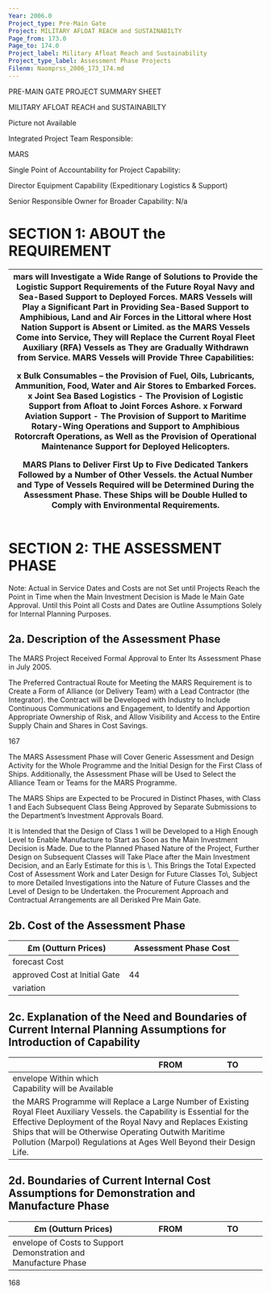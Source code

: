```yaml
---
Year: 2006.0
Project_type: Pre-Main Gate
Project: MILITARY AFLOAT REACH and SUSTAINABILTY
Page_from: 173.0
Page_to: 174.0
Project_label: Military Afloat Reach and Sustainability
Project_type_label: Assessment Phase Projects
Filenm: Naomprss_2006_173_174.md
---
```

PRE-MAIN GATE PROJECT SUMMARY SHEET

MILITARY AFLOAT REACH and SUSTAINABILTY

Picture not Available

Integrated Project Team Responsible:

MARS

Single Point of Accountability for Project Capability:

Director Equipment Capability (Expeditionary Logistics & Support)

Senior Responsible Owner for Broader Capability: N/a

# SECTION 1: ABOUT the REQUIREMENT

<table>
<colgroup>
<col Style="Width: 100%" />
</Colgroup>
<thead>
<tr>
<th>mars will Investigate a Wide Range of Solutions to Provide the Logistic Support Requirements of the Future Royal Navy and Sea-Based Support to Deployed Forces. MARS Vessels will Play a Significant Part in Providing Sea-Based Support to Amphibious, Land and Air Forces in the Littoral where Host Nation Support is Absent or Limited. as the MARS Vessels Come into Service, They will Replace the Current Royal Fleet Auxiliary (RFA) Vessels as They are Gradually Withdrawn from Service. MARS Vessels will Provide Three Capabilities:

x Bulk Consumables – the Provision of Fuel, Oils, Lubricants, Ammunition, Food, Water and Air Stores to Embarked Forces. x Joint Sea Based Logistics - The Provision of Logistic Support from Afloat to Joint Forces Ashore. x Forward Aviation Support - The Provision of Support to Maritime Rotary-Wing Operations and Support to Amphibious Rotorcraft Operations, as Well as the Provision of Operational Maintenance Support for Deployed Helicopters.

MARS Plans to Deliver First Up to Five Dedicated Tankers Followed by a Number of Other Vessels. the Actual Number and Type of Vessels Required will be Determined During the Assessment Phase. These Ships will be Double Hulled to Comply with Environmental Requirements.</Th>
</Tr>
</Thead>
<tbody>
</Tbody>
</Table>

# SECTION 2: THE ASSESSMENT PHASE

Note: Actual in Service Dates and Costs are not Set until Projects Reach the Point in Time when the Main Investment Decision is Made Ie Main Gate Approval. Until this Point all Costs and Dates are Outline Assumptions Solely for Internal Planning Purposes.

## 2a. Description of the Assessment Phase

The MARS Project Received Formal Approval to Enter Its Assessment Phase in July 2005.

The Preferred Contractual Route for Meeting the MARS Requirement is to Create a Form of Alliance (or Delivery Team) with a Lead Contractor (the Integrator). the Contract will be Developed with Industry to Include Continuous Communications and Engagement, to Identify and Apportion Appropriate Ownership of Risk, and Allow Visibility and Access to the Entire Supply Chain and Shares in Cost Savings.

167

The MARS Assessment Phase will Cover Generic Assessment and Design Activity for the Whole Programme and the Initial Design for the First Class of Ships. Additionally, the Assessment Phase will be Used to Select the Alliance Team or Teams for the MARS Programme.

The MARS Ships are Expected to be Procured in Distinct Phases, with Class 1 and Each Subsequent Class Being Approved by Separate Submissions to the Department’s Investment Approvals Board.

It is Intended that the Design of Class 1 will be Developed to a High Enough Level to Enable Manufacture to Start as Soon as the Main Investment Decision is Made. Due to the Planned Phased Nature of the Project, Further Design on Subsequent Classes will Take Place after the Main Investment Decision, and an Early Estimate for this is
\\\. This Brings the Total Expected Cost of Assessment Work and Later Design for Future Classes To\\\, Subject to more Detailed Investigations into the Nature of Future Classes and the Level of Design to be Undertaken. the Procurement Approach and Contractual Arrangements are all Derisked Pre Main Gate.

## 2b. Cost of the Assessment Phase

<table>
<colgroup>
<col Style="Width: 50%" />
<col Style="Width: 49%" />
</Colgroup>
<thead>
<tr>
<th>
£m (Outturn Prices)
</Th>
<th>
Assessment Phase Cost
</Th>
</Tr>
</Thead>
<tbody>
<tr>
<td>forecast Cost</Td>
<td>

</Td>
</Tr>
<tr>
<td>approved Cost at Initial Gate</Td>
<td>
44
</Td>
</Tr>
<tr>
<td>variation</Td>
<td>

</Td>
</Tr>
</Tbody>
</Table>

## 2c. Explanation of the Need and Boundaries of Current Internal Planning Assumptions for Introduction of Capability

<table>
<colgroup>
<col Style="Width: 50%" />
<col Style="Width: 25%" />
<col Style="Width: 23%" />
</Colgroup>
<thead>
<tr>
<th></Th>
<th>
FROM
</Th>
<th>
TO
</Th>
</Tr>
</Thead>
<tbody>
<tr>
<td>envelope Within which Capability will be Available</Td>
<td>

</Td>
<td>

</Td>
</Tr>
<tr>
<td Colspan="3">the MARS Programme will Replace a Large Number of Existing Royal Fleet Auxiliary Vessels. the Capability is Essential for the Effective Deployment of the Royal Navy and Replaces Existing Ships that will be Otherwise Operating Outwith Maritime Pollution (Marpol) Regulations at Ages Well Beyond their Design Life.</Td>
</Tr>
</Tbody>
</Table>

## 2d. Boundaries of Current Internal Cost Assumptions for Demonstration and Manufacture Phase

<table>
<colgroup>
<col Style="Width: 50%" />
<col Style="Width: 25%" />
<col Style="Width: 23%" />
</Colgroup>
<thead>
<tr>
<th>
£m (Outturn Prices)
</Th>
<th>
FROM
</Th>
<th>
TO
</Th>
</Tr>
</Thead>
<tbody>
<tr>
<td>envelope of Costs to Support Demonstration and Manufacture Phase</Td>
<td>

</Td>
<td>

</Td>
</Tr>
</Tbody>
</Table>

168

